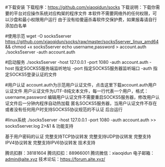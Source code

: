 #下载安装
下载程序：https://github.com/xiaoqidun/socks
下载说明：下载你需要的平台对应操作系统对应构架的程序文件
本软件不需要网络外的任何权限，可以沙盘和最小权限用户运行
由于没有给傻逼杀毒软件交保护费，如果报毒请自行添加白名单

#使用示范
wget -O socks5server https://github.com/xiaoqidun/socks/raw/master/socks5server_linux_amd64 && chmod +x socks5server
echo username,password > account.auth
./socks5server -auth account.auth

#启动服务
./socks5server -host 127.0.0.1 -port 1080 -auth account.auth
-host 指定SOCKS5服务端监听地址
-port 指定SOCKS5服务器监听端口
-auth 指定SOCKS5登录认证的文件

#用户认证
account.auth为示范用户认证文件，点击这里下载account.auth用户认证文件
用户认证文件为UTF-8纯文本文件，每一行代表一个用户，格式：username,password
编辑用户认证文件不需要重启SOCKS5服务器，修改用户认证文件后一分钟内程序自动热加载
匿名SOCKS5服务器，当用户认证文件不存在或者没有任何用户时支持SOCKS5协议规范的不认证
后台运行

#linux系统
./socks5server -host 127.0.0.1 -port 1080 -auth account.auth >> socks5server.log 2>&1 &
功能支持

基于用户密码的认证
完整支持TCP协议转发
完整支持UDP协议转发
完整支持IPV4协议转发
完整支持IPV6协议转发
技术支持

腾讯扣群：38181604
腾讯扣扣：88966001
腾讯微信：xiaoqidun
电子邮箱：admin@aite.xyz
技术论坛：https://forum.aite.xyz/
